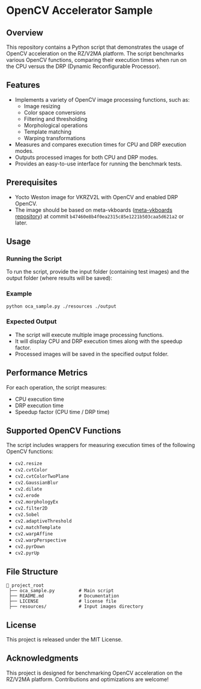 # OpenCV Accelerator Sample

## Overview
This repository contains a Python script that demonstrates the usage of OpenCV acceleration on the RZ/V2MA platform. The script benchmarks various OpenCV functions, comparing their execution times when run on the CPU versus the DRP (Dynamic Reconfigurable Processor).

## Features
- Implements a variety of OpenCV image processing functions, such as:
  - Image resizing
  - Color space conversions
  - Filtering and thresholding
  - Morphological operations
  - Template matching
  - Warping transformations
- Measures and compares execution times for CPU and DRP execution modes.
- Outputs processed images for both CPU and DRP modes.
- Provides an easy-to-use interface for running the benchmark tests.

## Prerequisites
- Yocto Weston image for VKRZV2L with OpenCV and enabled DRP OpenCV.
- The image should be based on meta-vkboards ([meta-vkboards repository](https://github.com/Vekatech/meta-vkboards.git)) at commit `b47460e8b4f0ea2315c85e1221b503caa5d621a2` or later.

## Usage

### Running the Script
To run the script, provide the input folder (containing test images) and the output folder (where results will be saved):
### Example
```sh
python oca_sample.py ./resources ./output
```

### Expected Output
- The script will execute multiple image processing functions.
- It will display CPU and DRP execution times along with the speedup factor.
- Processed images will be saved in the specified output folder.

## Performance Metrics
For each operation, the script measures:
- CPU execution time
- DRP execution time
- Speedup factor (CPU time / DRP time)

## Supported OpenCV Functions
The script includes wrappers for measuring execution times of the following OpenCV functions:

- `cv2.resize`
- `cv2.cvtColor`
- `cv2.cvtColorTwoPlane`
- `cv2.GaussianBlur`
- `cv2.dilate`
- `cv2.erode`
- `cv2.morphologyEx`
- `cv2.filter2D`
- `cv2.Sobel`
- `cv2.adaptiveThreshold`
- `cv2.matchTemplate`
- `cv2.warpAffine`
- `cv2.warpPerspective`
- `cv2.pyrDown`
- `cv2.pyrUp`

## File Structure
```
📂 project_root
 ├── oca_sample.py         # Main script
 ├── README.md             # Documentation
 ├── LICENSE               # license file
 ├── resources/            # Input images directory
 ```

## License
This project is released under the MIT License.

## Acknowledgments
This project is designed for benchmarking OpenCV acceleration on the RZ/V2MA platform. Contributions and optimizations are welcome!

